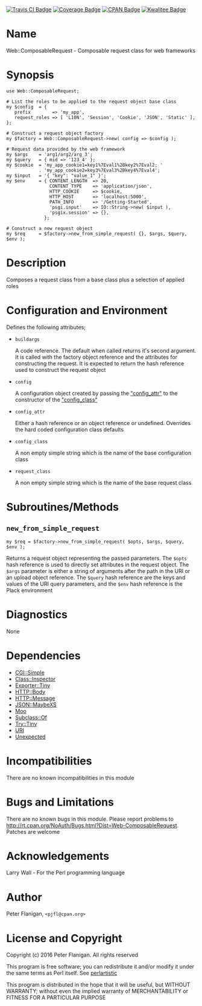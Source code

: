<div>
    <a href="https://travis-ci.org/pjfl/p5-web-composablerequest"><img src="https://travis-ci.org/pjfl/p5-web-composablerequest.svg?branch=master" alt="Travis CI Badge"></a>
    <a href="https://roxsoft.co.uk/coverage/report/web-composablerequest/latest"><img src="https://roxsoft.co.uk/coverage/badge/web-composablerequest/latest" alt="Coverage Badge"></a>
    <a href="http://badge.fury.io/pl/Web-ComposableRequest"><img src="https://badge.fury.io/pl/Web-ComposableRequest.svg" alt="CPAN Badge"></a>
    <a href="http://cpants.cpanauthors.org/dist/Web-ComposableRequest"><img src="http://cpants.cpanauthors.org/dist/Web-ComposableRequest.png" alt="Kwalitee Badge"></a>
</div>

# Name

Web::ComposableRequest - Composable request class for web frameworks

# Synopsis

    use Web::ComposableRequest;

    # List the roles to be applied to the request object base class
    my $config  = {
       prefix        => 'my_app',
       request_roles => [ 'L10N', 'Session', 'Cookie', 'JSON', 'Static' ], };

    # Construct a request object factory
    my $factory = Web::ComposableRequest->new( config => $config );

    # Request data provided by the web framework
    my $args    = 'arg1/arg2/arg_3';
    my $query   = { mid => '123_4' };
    my $cookie  = 'my_app_cookie1=key1%7Eval1%2Bkey2%7Eval2; '
                . 'my_app_cookie2=key3%7Eval3%2Bkey4%7Eval4';
    my $input   = '{ "key": "value_1" }';
    my $env     = { CONTENT_LENGTH  => 20,
                    CONTENT_TYPE    => 'application/json',
                    HTTP_COOKIE     => $cookie,
                    HTTP_HOST       => 'localhost:5000',
                    PATH_INFO       => '/Getting-Started',
                    'psgi.input'    => IO::String->new( $input ),
                    'psgix.session' => {},
                  };

    # Construct a new request object
    my $req     = $factory->new_from_simple_request( {}, $args, $query, $env );

# Description

Composes a request class from a base class plus a selection of applied roles

# Configuration and Environment

Defines the following attributes;

- `buildargs`

    A code reference. The default when called returns it's second argument. It is
    called with the factory object reference and the attributes for constructing
    the request. It is expected to return the hash reference used to construct the
    request object

- `config`

    A configuration object created by passing the ["config\_attr"](#config_attr) to the constructor
    of the ["config\_class"](#config_class)

- `config_attr`

    Either a hash reference or an object reference or undefined. Overrides the
    hard coded configuration class defaults

- `config_class`

    A non empty simple string which is the name of the base configuration class

- `request_class`

    A non empty simple string which is the name of the base request class

# Subroutines/Methods

## `new_from_simple_request`

    my $req = $factory->new_from_simple_request( $opts, $args, $query, $env );

Returns a request object representing the passed parameters. The `$opts`
hash reference is used to directly set attributes in the request object.
The `$args` parameter is either a string of arguments after the path in the
URI or an upload object reference. The `$query` hash reference are the keys
and values of the URI query parameters, and the `$env` hash reference is the
Plack environment

# Diagnostics

None

# Dependencies

- [CGI::Simple](https://metacpan.org/pod/CGI::Simple)
- [Class::Inspector](https://metacpan.org/pod/Class::Inspector)
- [Exporter::Tiny](https://metacpan.org/pod/Exporter::Tiny)
- [HTTP::Body](https://metacpan.org/pod/HTTP::Body)
- [HTTP::Message](https://metacpan.org/pod/HTTP::Message)
- [JSON::MaybeXS](https://metacpan.org/pod/JSON::MaybeXS)
- [Moo](https://metacpan.org/pod/Moo)
- [Subclass::Of](https://metacpan.org/pod/Subclass::Of)
- [Try::Tiny](https://metacpan.org/pod/Try::Tiny)
- [URI](https://metacpan.org/pod/URI)
- [Unexpected](https://metacpan.org/pod/Unexpected)

# Incompatibilities

There are no known incompatibilities in this module

# Bugs and Limitations

There are no known bugs in this module. Please report problems to
http://rt.cpan.org/NoAuth/Bugs.html?Dist=Web-ComposableRequest.
Patches are welcome

# Acknowledgements

Larry Wall - For the Perl programming language

# Author

Peter Flanigan, `<pjfl@cpan.org>`

# License and Copyright

Copyright (c) 2016 Peter Flanigan. All rights reserved

This program is free software; you can redistribute it and/or modify it
under the same terms as Perl itself. See [perlartistic](https://metacpan.org/pod/perlartistic)

This program is distributed in the hope that it will be useful,
but WITHOUT WARRANTY; without even the implied warranty of
MERCHANTABILITY or FITNESS FOR A PARTICULAR PURPOSE
